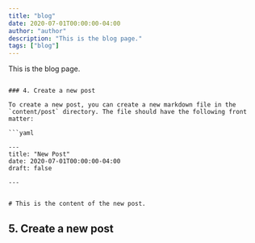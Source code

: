 ```yaml
---
title: "blog"
date: 2020-07-01T00:00:00-04:00
author: "author"
description: "This is the blog page."
tags: ["blog"]
---
```


This is the blog page.
```

### 4. Create a new post

To create a new post, you can create a new markdown file in the `content/post` directory. The file should have the following front matter:

```yaml

---
title: "New Post"
date: 2020-07-01T00:00:00-04:00
draft: false

---


# This is the content of the new post.
```




## 5. Create a new post
